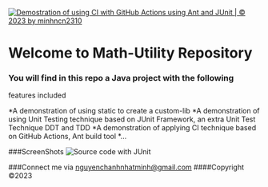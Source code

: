 [![Demostration of using CI with GitHub Actions using Ant and JUnit | © 2023 by minhncn2310](https://github.com/minhncn2310/mathutil-ant/actions/workflows/mathutil-ant-ci.yml/badge.svg)](https://github.com/minhncn2310/mathutil-ant/actions/workflows/mathutil-ant-ci.yml)

# Welcome to Math-Utility Repository

### You will find in this repo a Java project with the following 
features included 

*A demonstration of using static to create a custom-lib
*A demonstration of using Unit Testing technique based on JUnit Framework, 
an extra Unit Test Technique DDT and TDD
*A demonstration of applying CI technique based on GitHub Actions, Ant build tool
*...

###ScreenShots
![Source code with JUnit](https://github.com/minhncn2310/mathutil-ant/blob/main/screenshots/Source_Code_With_JUnit.png)

###Connect me via nguyenchanhnhatminh@gmail.com
####Copyright &#169;2023


